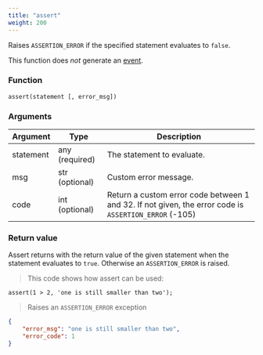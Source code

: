 ```yaml
---
title: "assert"
weight: 200
---
```


Raises `ASSERTION_ERROR` if the specified statement evaluates to `false`.

This function does *not* generate an [event](../../events).

### Function

`assert(statement [, error_msg])`

### Arguments

Argument | Type | Description
-------- | ---- | -----------
statement | any (required) | The statement to evaluate.
msg | str (optional) | Custom error message.
code | int (optional) | Return a custom error code between 1 and 32. If not given, the error code is `ASSERTION_ERROR` (-105)

### Return value

Assert returns with the return value of the given statement when the statement evaluates to `true`. Otherwise
an `ASSERTION_ERROR` is raised.

> This code shows how assert can be used:

```thingsdb,should_err
assert(1 > 2, 'one is still smaller than two');
```

> Raises an `ASSERTION_ERROR` exception

```json
{
    "error_msg": "one is still smaller than two",
    "error_code": 1
}
```

